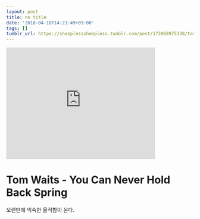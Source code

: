 ```yaml
---
layout: post
title: no title
date: '2018-04-18T14:21:49+09:00'
tags: []
tumblr_url: https://sheeplesssheepless.tumblr.com/post/173068975338/tom-waits-you-can-never-hold-back-spring-오랜만에
---
```

<iframe width="400" height="300" id="youtube_iframe" src="https://www.youtube.com/embed/vgeZEdbv_m8?feature=oembed&amp;enablejsapi=1&amp;origin=https://safe.txmblr.com&amp;wmode=opaque" frameborder="0" allow="accelerometer; autoplay; encrypted-media; gyroscope; picture-in-picture" allowfullscreen></iframe>  

# Tom Waits - You Can Never Hold Back Spring

오랜만에 익숙한 울적함이 온다.

